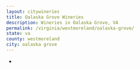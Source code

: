 ```yaml
---
layout: citywineries
title: Oalaska Grove Wineries
description: Wineries in Oalaska Grove, VA
permalink: /virginia/westmoreland/oalaska-grove/
state: va
county: westmoreland
city: oalaska grove
---
```

-
